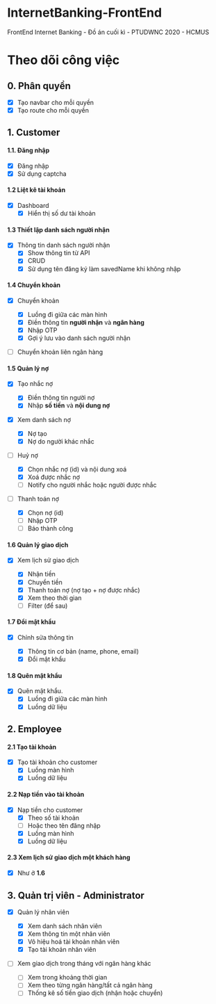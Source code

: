 # InternetBanking-FrontEnd

FrontEnd Internet Banking - Đồ án cuối kì - PTUDWNC 2020 - HCMUS

# Theo dõi công việc

## 0. Phân quyền

- [x] Tạo navbar cho mỗi quyền
- [x] Tạo route cho mỗi quyền

## 1. Customer

#### 1.1. Đăng nhập

- [x] Đăng nhập
- [x] Sử dụng captcha

#### 1.2 Liệt kê tài khoản

- [x] Dashboard
  - [x] Hiển thị số dư tài khoản

#### 1.3 Thiết lập danh sách người nhận

- [x] Thông tin danh sách người nhận
  - [x] Show thông tin từ API
  - [x] CRUD
  - [x] Sử dụng tên đăng ký làm savedName khi không nhập

#### 1.4 Chuyển khoản

- [x] Chuyển khoản

  - [x] Luồng đi giữa các màn hình
  - [x] Điền thông tin **người nhận** và **ngân hàng**
  - [x] Nhập OTP
  - [x] Gợi ý lưu vào danh sách người nhận

- [ ] Chuyển khoản liên ngân hàng

#### 1.5 Quản lý nợ

- [x] Tạo nhắc nợ

  - [x] Điền thông tin người nợ
  - [x] Nhập **số tiền** và **nội dung nợ**

- [x] Xem danh sách nợ

  - [x] Nợ tạo
  - [x] Nợ do người khác nhắc

- [ ] Huỷ nợ

  - [x] Chọn nhắc nợ (id) và nội dung xoá
  - [x] Xoá được nhắc nợ
  - [ ] Notify cho người nhắc hoặc người được nhắc

- [ ] Thanh toán nợ

  - [x] Chọn nợ (id)
  - [ ] Nhập OTP
  - [ ] Báo thành công

#### 1.6 Quản lý giao dịch

- [x] Xem lịch sử giao dịch

  - [x] Nhận tiền
  - [x] Chuyển tiền
  - [x] Thanh toán nợ (nợ tạo + nợ được nhắc)
  - [x] Xem theo thời gian
  - [ ] Filter (để sau)

#### 1.7 Đổi mật khẩu

- [x] Chỉnh sửa thông tin

  - [x] Thông tin cơ bản (name, phone, email)
  - [x] Đổi mật khẩu

#### 1.8 Quên mật khẩu

- [x] Quên mật khẩu.
  - [x] Luồng đi giữa các màn hình
  - [x] Luồng dữ liệu

## 2. Employee

#### 2.1 Tạo tài khoản

- [x] Tạo tài khoản cho customer
  - [x] Luồng màn hình
  - [x] Luồng dữ liệu

#### 2.2 Nạp tiền vào tài khoản

- [x] Nạp tiền cho customer
  - [x] Theo số tài khoản
  - [ ] Hoặc theo tên đăng nhập
  - [x] Luồng màn hình
  - [x] Luồng dữ liệu

#### 2.3 Xem lịch sử giao dịch một khách hàng

- [x] Như ở **1.6**

## 3. Quản trị viên - Administrator

- [x] Quản lý nhân viên

  - [x] Xem danh sách nhân viên
  - [x] Xem thông tin một nhân viên
  - [x] Vô hiệu hoá tài khoản nhân viên
  - [x] Tạo tài khoản nhân viên

- [ ] Xem giao dịch trong tháng với ngân hàng khác
  - [ ] Xem trong khoảng thời gian
  - [ ] Xem theo từng ngân hàng/tất cả ngân hàng
  - [ ] Thống kê số tiền giao dịch (nhận hoặc chuyển)
